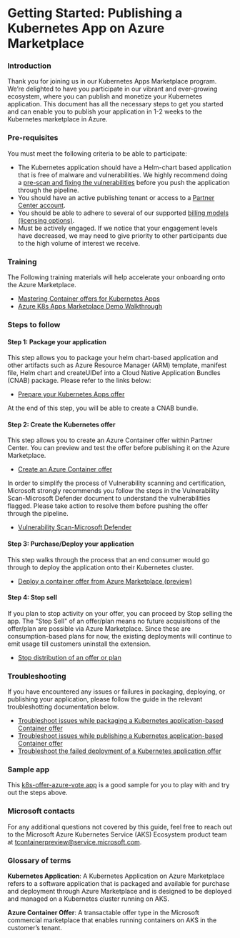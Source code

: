# Getting Started: Publishing a Kubernetes App on Azure Marketplace

### Introduction
Thank you for joining us in our Kubernetes Apps Marketplace program. We’re delighted to have you participate in our vibrant and ever-growing ecosystem, where you can publish and monetize your Kubernetes application. This document has all the necessary steps to get you started and can enable you to publish your application in 1-2 weeks to the Kubernetes marketplace in Azure.

### Pre-requisites
You must meet the following criteria to be able to participate:
* The Kubernetes application should have a Helm-chart based application that is free of malware and vulnerabilities. We highly recommend doing a [pre-scan and fixing the vulnerabilities](Vulnerability-Scan.md) before you push the application through the pipeline.
* You should have an active publishing tenant or access to a [Partner Center account](https://learn.microsoft.com/en-us/partner-center/overview).
* You should be able to adhere to several of our supported [billing models (licensing options)](https://learn.microsoft.com/en-us/partner-center/marketplace/marketplace-containers). 
* Must be actively engaged. If we notice that your engagement levels have decreased, we may need to give priority to other participants due to the high volume of interest we receive.

### Training
The Following training materials will help accelerate your onboarding onto the Azure Marketplace.
* [Mastering Container offers for Kubernetes Apps](https://microsoft.github.io/Mastering-the-Marketplace/container/)
* [Azure K8s Apps Marketplace Demo Walkthrough](https://www.youtube.com/watch?v=_6yGXUND43s)


### Steps to follow
#### Step 1: Package your application
This step allows you to package your helm chart-based application and other artifacts such as Azure Resource Manager (ARM) template, manifest file, Helm chart and createUIDef into a Cloud Native Application Bundles (CNAB) package. Please refer to the links below:
* [Prepare your Kubernetes Apps offer](https://learn.microsoft.com/en-us/partner-center/marketplace/azure-container-technical-assets-kubernetes?tabs=windows)

At the end of this step, you will be able to create a CNAB bundle.

#### Step 2: Create the Kubernetes offer
This step allows you to create an Azure Container offer within Partner Center. You can preview and test the offer before publishing it on the Azure Marketplace.
* [Create an Azure Container offer](https://learn.microsoft.com/en-us/partner-center/marketplace/azure-container-offer-setup)

In order to simplify the process of Vulnerability scanning and certification, Microsoft strongly recommends you follow the steps in the Vulnerability Scan-Microsoft Defender document to understand the vulnerabilities flagged. Please take action to resolve them before pushing the offer through the pipeline.
* [Vulnerability Scan-Microsoft Defender](Vulnerability-Scan.md)

#### Step 3: Purchase/Deploy your application
This step walks through the process that an end consumer would go through to deploy the application onto their Kubernetes cluster.
* [Deploy a container offer from Azure Marketplace (preview)](https://learn.microsoft.com/en-us/azure/aks/deploy-marketplace)

#### Step 4: Stop sell
If you plan to stop activity on your offer, you can proceed by Stop selling the app. The "Stop Sell" of an offer/plan means no future acquisitions of the offer/plan are possible via Azure Marketplace. Since these are consumption-based plans for now, the existing deployments will continue to emit usage till customers uninstall the extension.
* [Stop distribution of an offer or plan](https://learn.microsoft.com/en-us/partner-center/marketplace/update-existing-offer#stop-distribution-of-an-offer-or-plan)

### Troubleshooting
If you have encountered any issues or failures in packaging, deploying, or publishing your application, please follow the guide in the relevant troubleshotting documentation below.
* [Troubleshoot issues while packaging a Kubernetes application-based Container offer](https://learn.microsoft.com/en-us/partner-center/marketplace/azure-container-packaging-troubleshoot)
* [Troubleshoot issues while publishing a Kubernetes application-based Container offer](https://learn.microsoft.com/en-us/partner-center/marketplace/azure-container-troubleshoot)
* [Troubleshoot the failed deployment of a Kubernetes application offer](https://learn.microsoft.com/en-us/troubleshoot/azure/azure-kubernetes/troubleshoot-failed-kubernetes-deployment-offer)

### Sample app
This [k8s-offer-azure-vote app](https://github.com/Azure-Samples/kubernetes-offer-samples/tree/main/samples/k8s-offer-azure-vote) is a good sample for you to play with and try out the steps above.

### Microsoft contacts
For any additional questions not covered by this guide, feel free to reach out to the Microsoft Azure Kubernetes Service (AKS) Ecosystem product team at tcontainerpreview@service.microsoft.com.

### Glossary of terms
**Kubernetes Application**: A Kubernetes Application on Azure Marketplace refers to a software application that is packaged and available for purchase and deployment through Azure Marketplace and is designed to be deployed and managed on a Kubernetes cluster running on AKS.

**Azure Container Offer**: A transactable offer type in the Microsoft commercial marketplace that enables running containers on AKS in the customer’s tenant.
